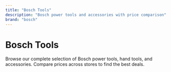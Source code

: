 ```yaml
---
title: "Bosch Tools"
description: "Bosch power tools and accessories with price comparison"
brand: "bosch"
---
```


# Bosch Tools

Browse our complete selection of Bosch power tools, hand tools, and accessories. Compare prices across stores to find the best deals.
